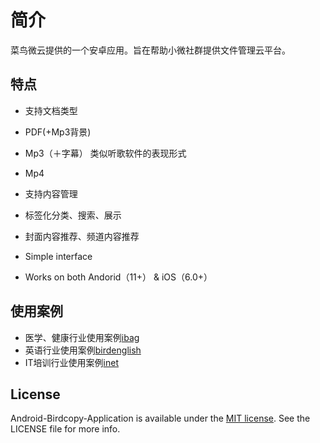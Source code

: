 # 简介
菜鸟微云提供的一个安卓应用。旨在帮助小微社群提供文件管理云平台。

## 特点

- 支持文档类型
- PDF(+Mp3背景)
- Mp3（＋字幕） 类似听歌软件的表现形式
- Mp4

- 支持内容管理
- 标签化分类、搜索、展示
- 封面内容推荐、频道内容推荐

- Simple interface
- Works on both Andorid（11+） & iOS（6.0+）

## 使用案例
[birdenglish]: http://e.birdcopy.com
[ibag]: http://v.birdcopy.com
[inet]: http://it.birdcopy.com

- 医学、健康行业使用案例[ibag]
- 英语行业使用案例[birdenglish]
- IT培训行业使用案例[inet]

## License

[Apache]: http://www.apache.org/licenses/LICENSE-2.0
[MIT]: http://www.opensource.org/licenses/mit-license.php
[GPL]: http://www.gnu.org/licenses/gpl.html
[BSD]: http://opensource.org/licenses/bsd-license.php

Android-Birdcopy-Application is available under the [MIT license][MIT]. See the LICENSE file for more info.
